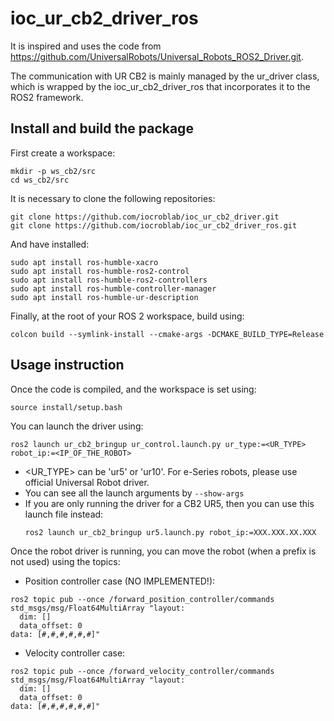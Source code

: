 # ioc_ur_cb2_driver_ros

It is inspired and uses the code from https://github.com/UniversalRobots/Universal_Robots_ROS2_Driver.git.

The communication with UR CB2 is mainly managed by the ur_driver class, which is wrapped by the ioc_ur_cb2_driver_ros that incorporates it to the ROS2 framework.

## Install and build the package

First create a workspace:

```
mkdir -p ws_cb2/src
cd ws_cb2/src
``` 
It is necessary to clone the following repositories:
```
git clone https://github.com/iocroblab/ioc_ur_cb2_driver.git
git clone https://github.com/iocroblab/ioc_ur_cb2_driver_ros.git
```
And have installed:
```
sudo apt install ros-humble-xacro
sudo apt install ros-humble-ros2-control
sudo apt install ros-humble-ros2-controllers
sudo apt install ros-humble-controller-manager
sudo apt install ros-humble-ur-description
```
Finally, at the root of your ROS 2 workspace, build using:
```
colcon build --symlink-install --cmake-args -DCMAKE_BUILD_TYPE=Release
``` 
## Usage instruction
Once the code is compiled, and the workspace is set using:
```
source install/setup.bash
``` 
You can launch the driver using:
```
ros2 launch ur_cb2_bringup ur_control.launch.py ur_type:=<UR_TYPE> robot_ip:=<IP_OF_THE_ROBOT>
```

- <UR_TYPE> can be 'ur5' or 'ur10'. For e-Series robots, please use official Universal Robot driver.
- You can see all the launch arguments by `--show-args`
- If you are only running the driver for a CB2 UR5, then you can use this launch file instead:
    ```
    ros2 launch ur_cb2_bringup ur5.launch.py robot_ip:=XXX.XXX.XX.XXX
    ```

Once the robot driver is running, you can move the robot (when a prefix is not used) using the topics:
- Position controller case (NO IMPLEMENTED!):
```
ros2 topic pub --once /forward_position_controller/commands std_msgs/msg/Float64MultiArray "layout:
  dim: []
  data_offset: 0
data: [#,#,#,#,#,#]"
```
- Velocity controller case:
```
ros2 topic pub --once /forward_velocity_controller/commands std_msgs/msg/Float64MultiArray "layout:
  dim: []
  data_offset: 0
data: [#,#,#,#,#,#]"
```
